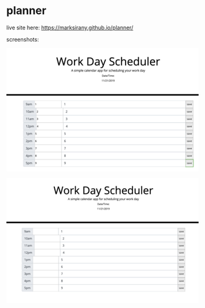 # planner

live site here: https://marksirany.github.io/planner/

screenshots:

![userinput pic](./shot1.png)

![useroutput pic](./shot2.png)

